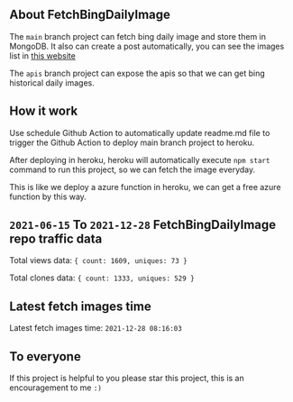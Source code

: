 ## About FetchBingDailyImage

The `main` branch project can fetch bing daily image and store them in MongoDB.
It also can create a post automatically, you can see the images list in [this website](https://oursalbum.netlify.app)

The `apis` branch project can expose the apis so that we can get bing historical daily images.

## How it work

Use schedule Github Action to automatically update readme.md file to trigger the Github Action to deploy main branch project to heroku.

After deploying in heroku, heroku will automatically execute `npm start` command to run this project, so we can fetch the image everyday.

This is like we deploy a azure function in heroku, we can get a free azure function by this way.

## `2021-06-15` To `2021-12-28` FetchBingDailyImage repo traffic data

Total views data: `{ count: 1609, uniques: 73 }`

Total clones data: `{ count: 1333, uniques: 529 }`

## Latest fetch images time

Latest fetch images time: `2021-12-28 08:16:03`

## To everyone

If this project is helpful to you please star this project, this is an encouragement to me `:)`



